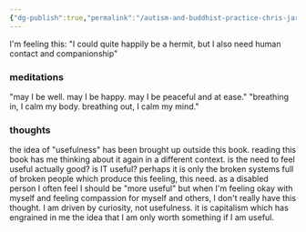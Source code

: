 ```yaml
---
{"dg-publish":true,"permalink":"/autism-and-buddhist-practice-chris-jarrell/","title":"Autism and Buddhist Practice"}
---
```


I'm feeling this:
"I could quite happily be a hermit, but I also need human contact and companionship"
### meditations
"may I be well. may I be happy. may I be peaceful and at ease."
"breathing in, I calm my body. breathing out, I calm my mind."

### thoughts
the idea of "usefulness" has been brought up outside this book. reading this book has me thinking about it again in a different context. is the need to feel useful actually good? is IT useful? perhaps it is only the broken systems full of broken people which produce this feeling, this need. as a disabled person I often feel I should be "more useful" but when I'm feeling okay with myself and feeling compassion for myself and others, I don't really have this thought. I am driven by curiosity, not usefulness. it is capitalism which has engrained in me the idea that I am only worth something if I am useful.